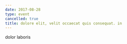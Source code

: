 ```yaml
---
date: 2017-08-28
type: event
cancelled: true
title: dolore elit, velit occaecat quis consequat. in
---
```

dolor laboris